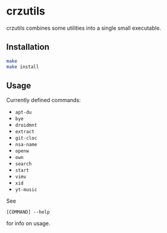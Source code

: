 # crzutils

crzutils combines some utilities into a single small executable.

## Installation

```sh
make
make install
```

## Usage

Currently defined commands:

- `apt-du`
- `bye`
- `droidmnt`
- `extract`
- `git-cloc`
- `nsa-name`
- `openw`
- `own`
- `search`
- `start`
- `vimv`
- `xid`
- `yt-music`

See

```
[COMMAND] --help
```

for info on usage.